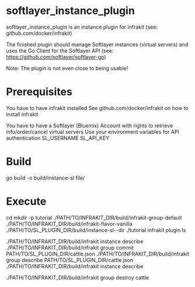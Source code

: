 # softlayer_instance_plugin

softlayer_instance_plugin is an instance plugin for infrakit (see: github.com/docker/infrakit)

The finished plugin should manage Softlayer instances (virtual servers)
and uses the Go Client for the Softlayer API (see: https://github.com/softlayer/softlayer-go)

Note: The plugin is not even close to being usable!

# Prerequisites

You have to have infrakit installed
See github.com/docker/infrakit on how to install infrakit

You have to have a Softlayer (Bluemix) Account with rights to retrieve info/order/cancel virtual servers
Use your environment variables for API authentication
SL_USERNAME
SL_API_KEY

# Build

go build -o build/instance-sl file/

# Execute


cd
mkdir -p tutorial
./PATH/TO/INFRAKIT_DIR/build/infrakit-group-default
./PATH/TO/INFRAKIT_DIR/build/infrakit-flavor-vanilla
./PATH/TO/SL_PLUGIN_DIR/build/instance-sl--dir ./tutorial
infrakit plugin ls


./PATH/TO/INFRAKIT_DIR/build/infrakit instance describe
./PATH/TO/INFRAKIT_DIR/build/infrakit group commit PATH/TO/SL_PLUGIN_DIR/cattle.json
./PATH/TO/INFRAKIT_DIR/build/infrakit group describe PATH/TO/SL_PLUGIN_DIR/cattle.json
./PATH/TO/INFRAKIT_DIR/build/infrakit instance describe


./PATH/TO/INFRAKIT_DIR/build/infrakit group destroy cattle

